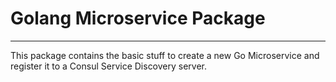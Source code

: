 # Golang Microservice Package
___
This package contains the basic stuff to create a new Go Microservice and register it to a Consul Service Discovery server.